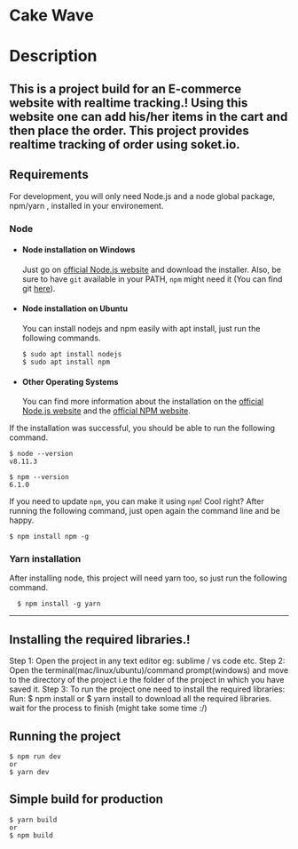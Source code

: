 # Cake Wave

# Description 
This is a project build for an E-commerce website with realtime tracking.!
Using this website one can add his/her items in the cart and then place the order.
This project provides realtime tracking of order using soket.io.
---
## Requirements

For development, you will only need Node.js and a node global package, npm/yarn , installed in your environement.

### Node
- #### Node installation on Windows

  Just go on [official Node.js website](https://nodejs.org/) and download the installer.
Also, be sure to have `git` available in your PATH, `npm` might need it (You can find git [here](https://git-scm.com/)).

- #### Node installation on Ubuntu

  You can install nodejs and npm easily with apt install, just run the following commands.

      $ sudo apt install nodejs
      $ sudo apt install npm

- #### Other Operating Systems
  You can find more information about the installation on the [official Node.js website](https://nodejs.org/) and the [official NPM website](https://npmjs.org/).

If the installation was successful, you should be able to run the following command.

    $ node --version
    v8.11.3

    $ npm --version
    6.1.0

If you need to update `npm`, you can make it using `npm`! Cool right? After running the following command, just open again the command line and be happy.

    $ npm install npm -g

###
### Yarn installation
  After installing node, this project will need yarn too, so just run the following command.

      $ npm install -g yarn

---

## Installing the required libraries.!

   Step 1: Open the project in any text editor eg: sublime / vs code etc. 
   Step 2: Open the terminal(mac/linux/ubuntu)/command prompt(windows) and move to the directory of the  project i.e the folder of the project in which you have saved it.
   Step 3: To run the project one need to install the required libraries:
           Run: $ npm install
                or 
                $ yarn install to download all the required libraries.
            wait for the process to finish (might take some time :/)

## Running the project

    $ npm run dev
    or
    $ yarn dev


## Simple build for production

    $ yarn build
    or 
    $ npm build